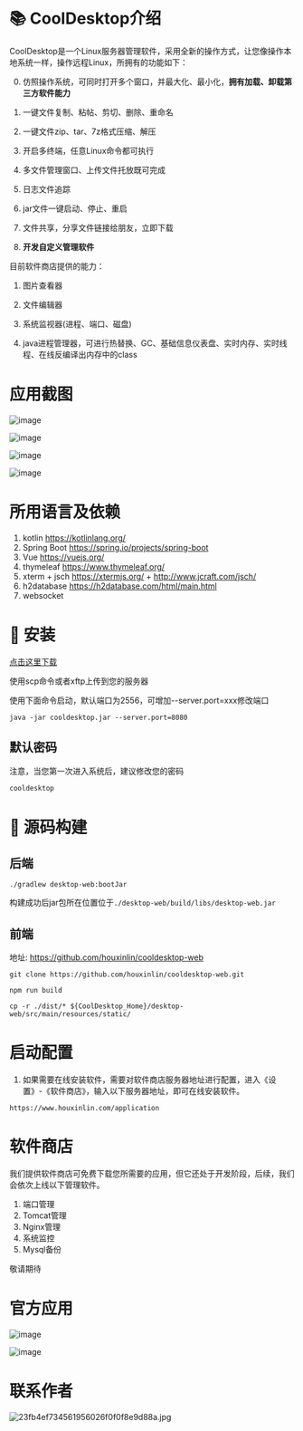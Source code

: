 #  📚 CoolDesktop介绍

CoolDesktop是一个Linux服务器管理软件，采用全新的操作方式，让您像操作本地系统一样，操作远程Linux，所拥有的功能如下：

  0. 仿照操作系统，可同时打开多个窗口，并最大化、最小化，<b>拥有加载、卸载第三方软件能力</b>
 
  1. 一键文件复制、粘帖、剪切、删除、重命名
  
  2. 一键文件zip、tar、7z格式压缩、解压
  
  3. 开启多终端，任意Linux命令都可执行
  
  4. 多文件管理窗口、上传文件托放既可完成
  
  5. 日志文件追踪
  
  6. jar文件一键启动、停止、重启
  
  7. 文件共享，分享文件链接给朋友，立即下载
  
  8. <b>开发自定义管理软件</b>
  
  目前软件商店提供的能力：
  1. 图片查看器
  
  2. 文件编辑器
  
  4. 系统监视器(进程、端口、磁盘)
  
  5. java进程管理器，可进行热替换、GC、基础信息仪表盘、实时内存、实时线程、在线反编译出内存中的class

# 应用截图

![image](https://user-images.githubusercontent.com/38684327/175013968-4f28e931-6a09-4cbb-bb65-dd83696156b7.png)


![image](https://user-images.githubusercontent.com/38684327/175014042-52c56a47-8a5a-4fd4-8d38-7232187379f9.png)

![image](https://user-images.githubusercontent.com/38684327/175014143-de7f6484-6ab6-414c-87c5-43350c535416.png)

![image](https://user-images.githubusercontent.com/38684327/175014648-0f2413f8-d6a1-450b-8630-9e30e8c26c93.png)


# 所用语言及依赖
1. kotlin  https://kotlinlang.org/
2. Spring Boot  https://spring.io/projects/spring-boot
3. Vue   https://vuejs.org/
4. thymeleaf  https://www.thymeleaf.org/
5. xterm + jsch  https://xtermjs.org/ +  http://www.jcraft.com/jsch/
6. h2database  https://h2database.com/html/main.html
7. websocket
# 🛫 安装

  [点击这里下载](https://github.com/houxinlin/cooldesktop/releases/download/main/cooldesktop.jar)

  使用scp命令或者xftp上传到您的服务器

  使用下面命令启动，默认端口为2556，可增加--server.port=xxx修改端口



```shell
java -jar cooldesktop.jar --server.port=8080
```
## 默认密码

注意，当您第一次进入系统后，建议修改您的密码
```java
cooldesktop
```
# 🛴 源码构建
## 后端
```shell
./gradlew desktop-web:bootJar
```
构建成功后jar包所在位置位于`./desktop-web/build/libs/desktop-web.jar`
## 前端
地址: https://github.com/houxinlin/cooldesktop-web
```shell
git clone https://github.com/houxinlin/cooldesktop-web.git

npm run build

cp -r ./dist/* ${CoolDesktop_Home}/desktop-web/src/main/resources/static/
```
# 启动配置
1. 如果需要在线安装软件，需要对软件商店服务器地址进行配置，进入《设置》-《软件商店》，输入以下服务器地址，即可在线安装软件。
```shell
https://www.houxinlin.com/application
```
# 软件商店

我们提供软件商店可免费下载您所需要的应用，但它还处于开发阶段，后续，我们会依次上线以下管理软件。
1. 端口管理
2. Tomcat管理
3. Nginx管理
4. 系统监控
5. Mysql备份

敬请期待


# 官方应用
![image](https://user-images.githubusercontent.com/38684327/188296055-fbf07247-405e-4f20-be5a-4e1395fd024d.png)

![image](https://user-images.githubusercontent.com/38684327/188296061-03eded11-b90d-4caf-a4ee-07568cde3e08.png)


# 联系作者


![23fb4ef734561956026f0f0f8e9d88a.jpg](https://p1-juejin.byteimg.com/tos-cn-i-k3u1fbpfcp/26fad3fa2cbb42d8b73f7192608abe55~tplv-k3u1fbpfcp-watermark.image?)


